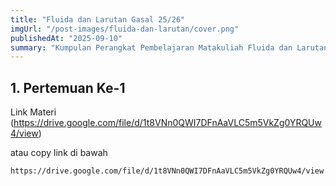 ```yaml
---
title: "Fluida dan Larutan Gasal 25/26"
imgUrl: "/post-images/fluida-dan-larutan/cover.png"
publishedAt: "2025-09-10"
summary: "Kumpulan Perangkat Pembelajaran Matakuliah Fluida dan Larutan Smt. Gasal 25/26, PIPA UTM"
---
```



## 1. Pertemuan Ke-1

Link Materi
(https://drive.google.com/file/d/1t8VNn0QWI7DFnAaVLC5m5VkZg0YRQUw4/view)

atau copy link di bawah
```bash
https://drive.google.com/file/d/1t8VNn0QWI7DFnAaVLC5m5VkZg0YRQUw4/view
```